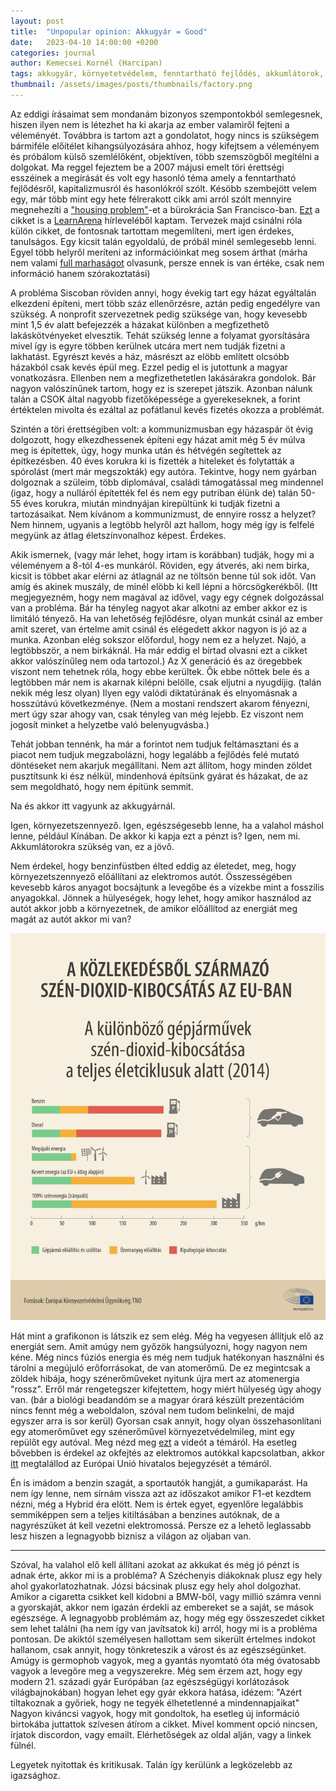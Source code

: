 ```yaml
---
layout: post
title:  "Unpopular opinion: Akkugyár = Good"
date:   2023-04-10 14:00:00 +0200
categories: journal
author: Kemecsei Kornél (Harcipan)
tags: akkugyár, környetetvédelem, fenntartható fejlődés, akkumlátorok, energi, építkezések, pc-ség, mindent utálunk
thumbnail: /assets/images/posts/thumbnails/factory.png
---
```


Az eddigi írásaimat sem mondanám bizonyos szempontokból semlegesnek, hiszen ilyen nem is létezhet ha ki akarja az ember valamiről fejteni a véleményét. Továbbra is tartom azt a gondolatot, hogy nincs is szükségem bármiféle előítélet kihangsúlyozására ahhoz, hogy kifejtsem a véleményem és próbálom külső szemlélőként, objektíven, több szemszögből megítélni a dolgokat.
Ma reggel fejeztem be a 2007 májusi emelt töri érettségi esszéinek a megírását és volt egy hasonló téma amely a fenntartható fejlődésről, kapitalizmusról és hasonlókról szólt. Késöbb szembejött velem egy, már több mint egy hete félrerakott cikk ami arról szólt mennyire megnehezíti a <a style="text-decoration:underline" href="https://www.lawinsider.com/dictionary/housing-problems" target="_blank">"housing problem"</a>-et a bürokrácia San Francisco-ban. <a style="text-decoration:underline" href="https://www.sfchronicle.com/opinion/openforum/article/sf-housing-development-red-tape-17815725.php" target="_blank">Ezt</a> a cikket is a <a style="text-decoration:underline" href="learnarena.com/r/1eHZQhaFWNdwSSbPtQEEQJZbvpD3" target="_blank">LearnArena</a> hírleveléből kaptam. Tervezek majd csinálni róla külön cikket, de fontosnak tartottam megemlíteni, mert igen érdekes, tanulságos. Egy kicsit talán egyoldalú, de próbál minél semlegesebb lenni. Egyel több helyről meríteni az információinkat meg sosem árthat (márha nem valami <a style="text-decoration:underline" href="https://www.szellemvilag.hu/szent-attila/a-hun-attila-8-resz" target="_blank">full marhaságot</a> olvasunk, persze ennek is van értéke, csak nem információ hanem szórakoztatási) 

A probléma Siscoban röviden annyi, hogy évekig tart egy házat egyáltalán elkezdeni építeni, mert több száz ellenőrzésre, aztán pedig engedélyre van szükség. A nonprofit szervezetnek pedig szüksége van, hogy kevesebb mint 1,5 év alatt befejezzék a házakat különben a megfizethető lakáskötvényeket elvesztik. Tehát szükség lenne a folyamat gyorsítására mivel így is egyre többen kerülnek utcára mert nem tudják fizetni a lakhatást. Egyrészt kevés a ház, másrészt az elöbb említett olcsóbb házakból csak kevés épül meg. Ezzel pedig el is jutottunk a magyar vonatkozásra. Ellenben nem a megfizethetetlen lakásárakra gondolok. Bár nagyon valószínűnek tartom, hogy ez is szerepet játszik. Azonban nálunk talán a CSOK által nagyobb fizetőképessége a gyerekeseknek, a forint értéktelen mivolta és ezáltal az pofátlanul kevés fizetés okozza a problémát. 

Szintén a töri érettségiben volt: a kommunizmusban egy házaspár öt évig dolgozott, hogy elkezdhessenek építeni egy házat amit még 5 év múlva meg is építettek, úgy, hogy munka után és hétvégén segítettek az építkezésben. 40 éves korukra ki is fizették a hiteleket és folytatták a spórolást (mert már megszokták) egy autóra. Tekintve, hogy nem gyárban dolgoznak a szüleim, több diplomával, családi támogatással meg mindennel (igaz, hogy a nulláról építették fel és nem egy putriban élünk de) talán 50-55 éves korukra, miután mindnyájan kirepültünk ki tudják fizetni a tartozásaikat. Nem kívánom a kommunizmust, de ennyire rossz a helyzet? Nem hinnem, ugyanis a legtöbb helyről azt hallom, hogy még így is felfelé megyünk az átlag életszínvonalhoz képest. Érdekes.

Akik ismernek, (vagy már lehet, hogy irtam is korábban) tudják, hogy mi a véleményem a 8-tól 4-es munkáról. Röviden, egy átverés, aki nem birka, kicsit is többet akar elérni az átlagnál az ne töltsön benne túl sok időt. Van amíg és akinek muszály, de minél elöbb ki kell lépni a hörcsögkerékből. (Itt megjegyezném, hogy nem magával az idővel, vagy egy cégnek dolgozással van a probléma. Bár ha tényleg nagyot akar alkotni az ember akkor ez is limitáló tényező. Ha van lehetőség fejlődésre, olyan munkát csinál az ember amit szeret, van értelme amit csinál és elégedett akkor nagyon is jó az a munka. Azonban elég sokszor előfordul, hogy nem ez a helyzet. Najó, a legtöbbször, a nem birkáknál. Ha már eddig el bírtad olvasni ezt a cikket akkor valószínűleg nem oda tartozol.) Az X generáció és az öregebbek viszont nem tehetnek róla, hogy ebbe kerültek. Ők ebbe nőttek bele és a legtöbben már nem is akarnak kilépni belölle, csak eljutni a nyugdíjig. (talán nekik még lesz olyan) Ilyen egy valódi diktatúrának és elnyomásnak a hosszútávú következménye. (Nem a mostani rendszert akarom fényezni, mert úgy szar ahogy van, csak tényleg van még lejebb. Ez viszont nem jogosít minket a helyzetbe való belenyugvásba.)

Tehát jobban tennénk, ha már a forintot nem tudjuk feltámasztani és a piacot nem tudjuk megzabolázni, hogy legalább a fejlődés felé mutató döntéseket nem akarjuk megállítani. Nem azt állítom, hogy minden zöldet pusztítsunk ki ész nélkül, mindenhová építsünk gyárat és házakat, de az sem megoldható, hogy nem építünk semmit. 

Na és akkor itt vagyunk az akkugyárnál.

Igen, környezetszennyező. Igen, egészségesebb lenne, ha a valahol máshol lenne, például Kínában. De akkor ki kapja ezt a pénzt is? Igen, nem mi. Akkumlátorokra szükség van, ez a jövő. 

Nem érdekel, hogy benzinfüstben élted eddig az életedet, meg, hogy környezetszennyező előállítani az elektromos autót. Összességében kevesebb káros anyagot bocsájtunk a levegőbe és a vizekbe mint a fosszilis anyagokkal. Jönnek a hülyeségek, hogy lehet, hogy amikor használod az autót akkor jobb a környezetnek, de amikor előállítod az energiát meg magát az autót akkor mi van?

<div class="img-cont"><img src="/assets/images/posts/co2emission.jpg"></div>

Hát mint a grafikonon is látszik ez sem elég. Még ha vegyesen állítjuk elő az energiát sem. Amit amúgy nem győzök hangsúlyozni, hogy nagyon nem kéne. Még nincs fúziós energia és még nem tudjuk hatékonyan használni és tárolni a megújuló erőforrásokat, de van atomerőmű. De ez megintcsak a zöldek hibája, hogy szénerőműveket nyitunk újra mert az atomenergia "rossz". Erről már rengetegszer kifejtettem, hogy miért hülyeség úgy ahogy van. (bár a biológi beadandóm se a magyar órará készült prezentációm nincs fennt még a weboldalon, szóval nem tudom belinkelni, de majd egyszer arra is sor kerül) Gyorsan csak annyit, hogy olyan összehasonlítani egy atomerőművet egy szénerőművel környezetvédelmileg, mint egy repülőt egy autóval. Meg nézd meg <a style="text-decoration:underline" href="https://youtu.be/EhAemz1v7dQ">ezt</a> a videót a témáról. Ha esetleg bővebben is érdekel az okfejtés az elektromos autókkal kapcsolatban, akkor <a style="text-decoration:underline" href="https://www.europarl.europa.eu/news/hu/headlines/society/20190313STO31218/amit-erdemes-tudni-a-gepjarmuvek-szen-dioxid-kibocsatasarol-az-eu-ban">itt</a> megtalállod az Európai Unió hivatalos bejegyzését a témáról.

Én is imádom a benzin szagát, a sportautók hangját, a gumikaparást. Ha nem így lenne, nem sírnám vissza azt az időszakot amikor F1-et kezdtem nézni, még a Hybrid éra elött. Nem is értek egyet, egyenlőre legalábbis semmiképpen sem a teljes kitiltásában a benzines autóknak, de a nagyrészüket át kell vezetni elektromossá. Persze ez a lehető leglassabb lesz hiszen a legnagyobb biznisz a világon az oljaban van.

<hr>

Szóval, ha valahol elő kell állítani azokat az akkukat és még jó pénzt is adnak érte, akkor mi is a probléma? A Széchenyis diákoknak plusz egy hely ahol gyakorlatozhatnak. Józsi bácsinak plusz egy hely ahol dolgozhat. Amikor a cigaretta csikket kell kidobni a BMW-ből, vagy millió számra venni a gyorskaját, akkor nem igazán érdekli az embereket se a saját, se mások egészsége. A legnagyobb problémám az, hogy még egy összeszedet cikket sem lehet találni (ha nem így van javítsatok ki) arról, hogy mi is a probléma pontosan. De akiktól személyesen hallottam sem sikerült értelmes indokot hallanom, csak annyit, hogy tönkreteszik a várost és az egészségünket. Amúgy is germophob vagyok, meg a gyantás nyomtató óta még óvatosabb vagyok a levegőre meg a vegyszerekre. Még sem érzem azt, hogy egy modern 21. századi gyár Európában (az egészségügyi korlátozások világbajnokában) hogyan lehet egy gyár ekkora hatása, idézem: "Azért tiltakoznak a győriek, hogy ne tegyék élhetetlenné a mindennapjaikat"
Nagyon kiváncsi vagyok, hogy mit gondoltok, ha esetleg új információ birtokába juttattok szívesen átírom a cikket. Mivel komment opció nincsen, írjatok discordon, vagy emailt. Elérhetőségek az oldal alján, vagy a linkek fülnél.

Legyetek nyitottak és kritikusak. Talán így kerülünk a legközelebb az igazsághoz.
